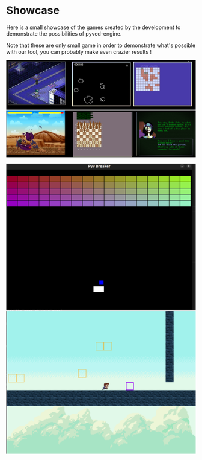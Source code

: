 # Showcase

Here is a small showcase of the games created by the development to demonstrate the possibilities of pyved-engine.

Note that these are only small game in order to demonstrate what's possible with our tool, you can probably make even crazier results !

![Game examples](./images/gallery1.png "Games")
![Game examples](./images/gallery2.png "Games")


![The breakout end result](<./Game Tutorials/img/breakoutend.png> "breakout")
![The patformer end result](<./Game Tutorials/img/screenshot.png> "Our platformer")
